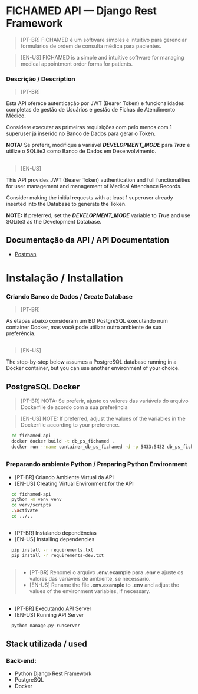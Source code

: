 # FICHAMED API — Django Rest Framework

> [PT-BR] FICHAMED é um software simples e intuitivo para gerenciar formulários de ordem de consulta médica para pacientes.

> [EN-US] FICHAMED is a simple and intuitive software for managing medical appointment order forms for patients.

### Descrição / Description

> [PT-BR]

Esta API oferece autenticação por JWT (Bearer Token) e funcionalidades completas de gestão de Usuários e gestão de Fichas de Atendimento Médico.

Considere executar as primeiras requisições com pelo menos com 1 superuser já inserido no Banco de Dados para gerar o Token.

**NOTA:** Se preferir, modifique a variável ***DEVELOPMENT_MODE*** para ***True*** e utilize o SQLite3 como Banco de Dados em Desenvolvimento.

##

> [EN-US]

This API provides JWT (Bearer Token) authentication and full functionalities for user management and management of Medical Attendance Records.

Consider making the initial requests with at least 1 superuser already inserted into the Database to generate the Token.

**NOTE:**
If preferred, set the ***DEVELOPMENT_MODE*** variable to ***True*** and use SQLite3 as the Development Database.

## Documentação da API / API Documentation

* [Postman]()


# Instalação / Installation

### Criando Banco de Dados / Create Database

> [PT-BR]

As etapas abaixo consideram um BD PostgreSQL executando num container Docker, mas você pode utilizar outro ambiente de sua preferência.

##

> [EN-US]

The step-by-step below assumes a PostgreSQL database running in a Docker container, but you can use another environment of your choice.

## PostgreSQL Docker
> [PT-BR] NOTA: Se preferir, ajuste os valores das variáveis do arquivo Dockerfile de acordo com a sua preferência

> [EN-US] NOTE: If preferred, adjust the values of the variables in the Dockerfile according to your preference.

```bash
  cd fichamed-api
  docker docker build -t db_ps_fichamed .
  docker run --name container_db_ps_fichamed -d -p 5433:5432 db_ps_fichamed
```

##

### Preparando ambiente Python / Preparing Python Environment

* [PT-BR] Criando Ambiente Virtual da API
* [EN-US] Creating Virtual Environment for the API
```bash
  cd fichamed-api
  python -m venv venv
  cd venv/scripts
  .\activate
  cd ../..
```

##

* [PT-BR] Instalando dependências
* [EN-US] Installing dependencies
```bash
  pip install -r requirements.txt
  pip install -r requirements-dev.txt
```
##

> * [PT-BR] Renomei o arquivo **.env.example** para **.env** e ajuste os valores das variáveis de ambiente, se necessário.
> * [EN-US] Rename the file **.env.example** to **.env** and adjust the values of the environment variables, if necessary.

##

* [PT-BR] Executando API Server
* [EN-US] Running API Server
```bash
  python manage.py runserver
```

## Stack utilizada / used

### Back-end:
* Python Django Rest Framework
* PostgreSQL
* Docker
